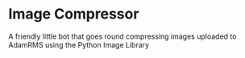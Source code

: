 # Image Compressor

A friendly little bot that goes round compressing images uploaded to AdamRMS using the Python Image Library